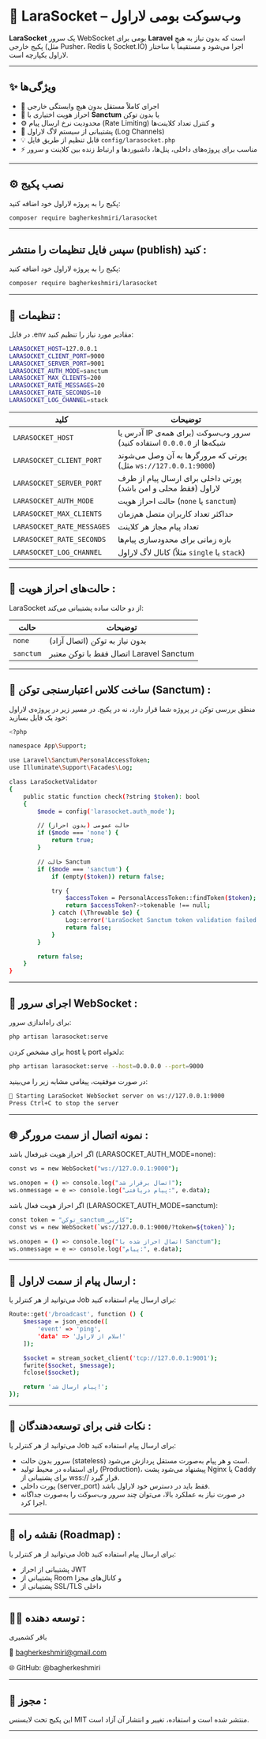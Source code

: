 # 🚀 LaraSocket – وب‌سوکت بومی لاراول

**LaraSocket** یک سرور WebSocket بومی برای **Laravel** است که بدون نیاز به هیچ پکیج خارجی (مثل Pusher، Redis یا Socket.IO) اجرا می‌شود و مستقیماً با ساختار لاراول یکپارچه است.

---

## ✨ ویژگی‌ها

- 🧩 اجرای کاملاً مستقل بدون هیچ وابستگی خارجی
- 🔐 احراز هویت اختیاری با **Sanctum** یا بدون توکن
- ⚙️ محدودیت نرخ ارسال پیام (Rate Limiting) و کنترل تعداد کلاینت‌ها
- 🧾 پشتیبانی از سیستم لاگ لاراول (Log Channels)
- 💡 قابل تنظیم از طریق فایل `config/larasocket.php`
- ⚡️ مناسب برای پروژه‌های داخلی، پنل‌ها، داشبوردها و ارتباط زنده بین کلاینت و سرور

---

## ⚙️ نصب پکیج 

پکیج را به پروژه لاراول خود اضافه کنید:

```bash
composer require bagherkeshmiri/larasocket
```

---

## سپس فایل تنظیمات را منتشر (publish) کنید :

پکیج را به پروژه لاراول خود اضافه کنید:

```bash
composer require bagherkeshmiri/larasocket
```

---

## 🧩 تنظیمات :

در فایل .env مقادیر مورد نیاز را تنظیم کنید:

```bash
LARASOCKET_HOST=127.0.0.1
LARASOCKET_CLIENT_PORT=9000
LARASOCKET_SERVER_PORT=9001
LARASOCKET_AUTH_MODE=sanctum
LARASOCKET_MAX_CLIENTS=200
LARASOCKET_RATE_MESSAGES=20
LARASOCKET_RATE_SECONDS=10
LARASOCKET_LOG_CHANNEL=stack
```
| کلید                       | توضیحات                                                                |
| -------------------------- | ---------------------------------------------------------------------- |
| `LARASOCKET_HOST`          | آدرس یا IP سرور وب‌سوکت (برای همه‌ی شبکه‌ها از `0.0.0.0` استفاده کنید) |
| `LARASOCKET_CLIENT_PORT`   | پورتی که مرورگرها به آن وصل می‌شوند (مثل `ws://127.0.0.1:9000`)        |
| `LARASOCKET_SERVER_PORT`   | پورتی داخلی برای ارسال پیام از طرف لاراول (فقط محلی و امن باشد)        |
| `LARASOCKET_AUTH_MODE`     | حالت احراز هویت (`none` یا `sanctum`)                                  |
| `LARASOCKET_MAX_CLIENTS`   | حداکثر تعداد کاربران متصل هم‌زمان                                      |
| `LARASOCKET_RATE_MESSAGES` | تعداد پیام مجاز هر کلاینت                                              |
| `LARASOCKET_RATE_SECONDS`  | بازه زمانی برای محدودسازی پیام‌ها                                      |
| `LARASOCKET_LOG_CHANNEL`   | کانال لاگ لاراول (مثلاً `single` یا `stack`)                           |

---

## 🔐 حالت‌های احراز هویت :

LaraSocket از دو حالت ساده پشتیبانی می‌کند:

| حالت      | توضیحات                                 |
| --------- | --------------------------------------- |
| `none`    | بدون نیاز به توکن (اتصال آزاد)          |
| `sanctum` | اتصال فقط با توکن معتبر Laravel Sanctum |

---

## 🧠 ساخت کلاس اعتبارسنجی توکن (Sanctum) :

منطق بررسی توکن در پروژه شما قرار دارد، نه در پکیج.
در مسیر زیر در پروژه‌ی لاراول خود یک فایل بسازید:

```bash
<?php

namespace App\Support;

use Laravel\Sanctum\PersonalAccessToken;
use Illuminate\Support\Facades\Log;

class LaraSocketValidator
{
    public static function check(?string $token): bool
    {
        $mode = config('larasocket.auth_mode');

        // حالت عمومی (بدون احراز)
        if ($mode === 'none') {
            return true;
        }

        // حالت Sanctum
        if ($mode === 'sanctum') {
            if (empty($token)) return false;

            try {
                $accessToken = PersonalAccessToken::findToken($token);
                return $accessToken?->tokenable !== null;
            } catch (\Throwable $e) {
                Log::error('LaraSocket Sanctum token validation failed: ' . $e->getMessage());
                return false;
            }
        }

        return false;
    }
}

```

---

## 🚀 اجرای سرور WebSocket :

برای راه‌اندازی سرور:

```bash
php artisan larasocket:serve
```

برای مشخص کردن host یا port دلخواه:

```bash
php artisan larasocket:serve --host=0.0.0.0 --port=9000
```

در صورت موفقیت، پیغامی مشابه زیر را می‌بینید:

```bash
🚀 Starting LaraSocket WebSocket server on ws://127.0.0.1:9000
Press Ctrl+C to stop the server
```

---

## 🌐 نمونه اتصال از سمت مرورگر :

اگر احراز هویت غیرفعال باشد (LARASOCKET_AUTH_MODE=none):

```bash
const ws = new WebSocket("ws://127.0.0.1:9000");

ws.onopen = () => console.log("اتصال برقرار شد");
ws.onmessage = e => console.log("پیام دریافتی:", e.data);
```

اگر احراز هویت فعال باشد (LARASOCKET_AUTH_MODE=sanctum):

```bash
const token = "توکن_sanctum_کاربر";
const ws = new WebSocket(`ws://127.0.0.1:9000/?token=${token}`);

ws.onopen = () => console.log("اتصال احراز شده با Sanctum");
ws.onmessage = e => console.log("پیام:", e.data);
```

---

## 📡 ارسال پیام از سمت لاراول :

می‌توانید از هر کنترلر یا Job برای ارسال پیام استفاده کنید:

```bash
Route::get('/broadcast', function () {
    $message = json_encode([
        'event' => 'ping',
        'data' => 'سلام از لاراول!'
    ]);

    $socket = stream_socket_client('tcp://127.0.0.1:9001');
    fwrite($socket, $message);
    fclose($socket);

    return 'پیام ارسال شد!';
});
```

---

## 🧰 نکات فنی برای توسعه‌دهندگان :

می‌توانید از هر کنترلر یا Job برای ارسال پیام استفاده کنید:

*   سرور بدون حالت (stateless) است و هر پیام به‌صورت مستقل پردازش می‌شود.
*  رای استفاده در محیط تولید (Production)، پیشنهاد می‌شود پشت Nginx یا Caddy برای پشتیبانی از wss:// قرار گیرد.
*   پورت داخلی (server_port) فقط باید در دسترس خود لاراول باشد.
*   در صورت نیاز به عملکرد بالا، می‌توان چند سرور وب‌سوکت را به‌صورت جداگانه اجرا کرد.

---

## 🧭 نقشه راه (Roadmap) :

می‌توانید از هر کنترلر یا Job برای ارسال پیام استفاده کنید:

*  پشتیبانی از احراز JWT
*  پشتیبانی از Room و کانال‌های مجزا
*  پشتیبانی از SSL/TLS داخلی

---

## 👨‍💻 توسعه دهنده :

باقر کشمیری

📧 bagherkeshmiri@gmail.com

🌐 GitHub: @bagherkeshmiri

---

## 📝 مجوز :

این پکیج تحت لایسنس MIT منتشر شده است و استفاده، تغییر و انتشار آن آزاد است.

---


